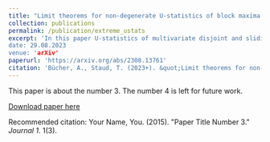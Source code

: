 ```yaml
---
title: "Limit theorems for non-degenerate U-statistics of block maxima for time series"
collection: publications
permalink: /publication/extreme_ustats
excerpt: 'In this paper U-statistics of multivariate disjoint and sliding block maxima for time series are considered. Limit theorems and finite-sample simulation studies are presented.
date: 29.08.2023
venue: 'arXiv'
paperurl: 'https://arxiv.org/abs/2308.13761'
citation: 'Bücher, A., Staud, T. (2023+). &quot;Limit theorems for non-degenerate U-statistics of block maxima for time series &quot; <i>submitted</i>. 1(1).'
---
```

This paper is about the number 3. The number 4 is left for future work.

[Download paper here](http://academicpages.github.io/files/paper3.pdf)

Recommended citation: Your Name, You. (2015). "Paper Title Number 3." <i>Journal 1</i>. 1(3).
